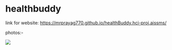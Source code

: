 # healthbuddy


link for website:  https://mrprayag770.github.io/healthBuddy.hci-proj.aissms/



photos:-

<img src="https://github.com/Mrprayag770/healthBuddy.hci-proj.aissms/blob/main/images/11.png?raw=true">
<img src="">
